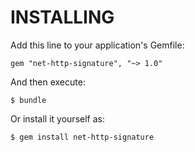 INSTALLING
==========

Add this line to your application's Gemfile:

    gem "net-http-signature", "~> 1.0"

And then execute:

    $ bundle

Or install it yourself as:

    $ gem install net-http-signature
